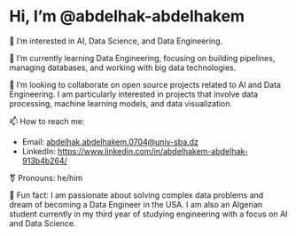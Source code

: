 # Hi, I’m @abdelhak-abdelhakem

👀 I’m interested in AI, Data Science, and Data Engineering.

🌱 I’m currently learning Data Engineering, focusing on building pipelines, managing databases, and working with big data technologies.

💞️ I’m looking to collaborate on open source projects related to AI and Data Engineering. I am particularly interested in projects that involve data processing, machine learning models, and data visualization.

📫 How to reach me: 
- Email: abdelhak.abdelhakem.0704@univ-sba.dz
- LinkedIn: https://www.linkedin.com/in/abdelhakem-abdelhak-913b4b264/

⚧ Pronouns: he/him

🎯 Fun fact: I am passionate about solving complex data problems and dream of becoming a Data Engineer in the USA. I am also an Algerian student currently in my third year of studying engineering with a focus on AI and Data Science.


<!---
abdelhak-abdelhakem/abdelhak-abdelhakem is a ✨ special ✨ repository because its `README.md` (this file) appears on your GitHub profile.
You can click the Preview link to take a look at your changes.
--->
